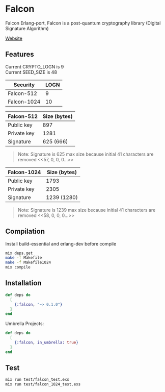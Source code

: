 # Falcon

Falcon Erlang-port, Falcon is a post-quantum cryptography library (Digital Signature Algorithm)

[Website](https://falcon-sign.info)

## Features
Current CRYPTO_LOGN is 9\
Current SEED_SIZE is 48

|Security|LOGN|
|----|---|
|Falcon-512|9|
|Falcon-1024|10|

|Falcon-512 |Size (bytes)|
|-----------|-----|
|Public key | 897 |
|Private key| 1281|
|Signature  | 625 (666)|

>Note: Signature is 625 max size because initial 41 characters are removed <<57, 0, 0, 0...>>

|Falcon-1024|Size (bytes)|
|-----------|-----|
|Public key | 1793|
|Private key| 2305|
|Signature  | 1239 (1280)|

>Note: Signature is 1239 max size because initial 41 characters are removed <<58, 0, 0, 0...>>

## Compilation

Install build-essential and erlang-dev before compile

```bash
mix deps.get
make -f Makefile
make -f Makefile1024
mix compile
```

## Installation

```elixir
def deps do
  [
    {:falcon, "~> 0.1.0"}
  ]
end
```

Umbrella Projects:
```elixir
def deps do
  [
    {:falcon, in_umbrella: true}
  ]
end
```

## Test
```bash
mix run test/falcon_test.exs
mix run test/falcon_1024_test.exs
```